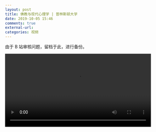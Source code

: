 ```yaml
---
layout: post
title: 佛教与现代心理学 | 普林斯顿大学
date: 2019-10-05 15:46
comments: true
external-url:
categories: 视频
---
```

由于 B 站审核问题，留档于此，进行备份。


  <video width="480" controls="true" allowfullscreen="true" >
    <source src="{{site.url}}/videos/buddhism-1-1.mp4" type="video/mp4">
  </video>


